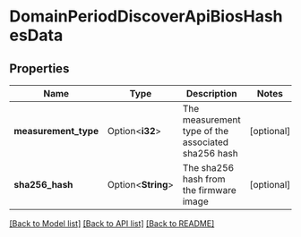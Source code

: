# DomainPeriodDiscoverApiBiosHashesData

## Properties

Name | Type | Description | Notes
------------ | ------------- | ------------- | -------------
**measurement_type** | Option<**i32**> | The measurement type of the associated sha256 hash | [optional]
**sha256_hash** | Option<**String**> | The sha256 hash from the firmware image | [optional]

[[Back to Model list]](./README.md#documentation-for-models) [[Back to API list]](./README.md#documentation-for-api-endpoints) [[Back to README]](../README.md)

